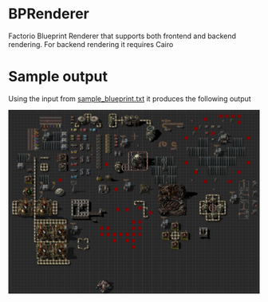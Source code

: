 # BPRenderer

Factorio Blueprint Renderer that supports both frontend and backend rendering. For backend rendering it requires Cairo

# Sample output

Using the input from [sample_blueprint.txt](https://github.com/BlooperDB/BPRenderer/blob/master/sample_blueprint.txt) it produces the following output

![Blueprint Sample](https://raw.githubusercontent.com/BlooperDB/BPRenderer/master/sample.png)